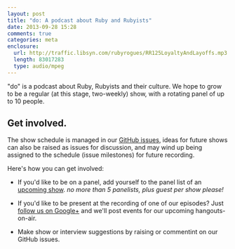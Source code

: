 ```yaml
---
layout: post
title: "do: A podcast about Ruby and Rubyists"
date: 2013-09-28 15:28
comments: true
categories: meta
enclosure:
  url: http://traffic.libsyn.com/rubyrogues/RR125LoyaltyAndLayoffs.mp3
  length: 83017283
  type: audio/mpeg
---
```


"do" is a podcast about Ruby, Rubyists and their culture.  We hope to grow to
be a regular (at this stage, two-weekly) show, with a rotating panel of up to
10 people.

## Get involved.

The show schedule is managed in our [GitHub issues](https://github.com/do-podcast/do-podcast.github.io/issues),
ideas for future shows can also be raised as issues for discussion, and may
wind up being assigned to the schedule (issue milestones) for future recording.

Here's how you can get involved:

  * If you'd like to be on a panel, add yourself to the panel list of
    an [upcoming show](https://github.com/do-podcast/do-podcast.github.io/issues?labels=not+yet+recorded&page=1&state=open).
    _no more than 5 panelists, plus guest per show please!_

  * If you'd like to be present at the recording of one of our episodes? Just
    [follow us on Google+](https://plus.google.com/104323044464093018582) and
    we'll post events for our upcoming hangouts-on-air.

  * Make show or interview suggestions by raising or commentint on our GitHub
    issues.
